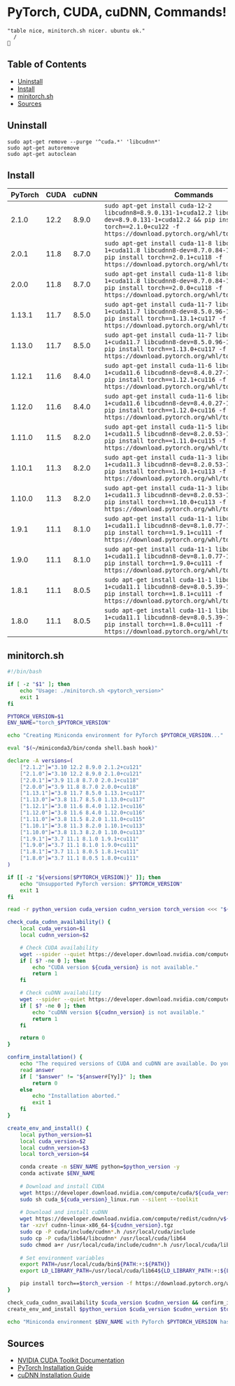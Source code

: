 # PyTorch, CUDA, cuDNN, Commands!

```
"table nice, minitorch.sh nicer. ubuntu ok."
  /
🧌
```

## Table of Contents

- [Uninstall](#uninstall)
- [Install](#install)
- [minitorch.sh](#minitorchsh)
- [Sources](#sources)

## Uninstall

```shell
sudo apt-get remove --purge '^cuda.*' 'libcudnn*'
sudo apt-get autoremove
sudo apt-get autoclean
```

## Install

|PyTorch|CUDA|cuDNN|Commands|Python|
|---|---|---|---|---|
|2.1.0|12.2|8.9.0|`sudo apt-get install cuda-12-2 libcudnn8=8.9.0.131-1+cuda12.2 libcudnn8-dev=8.9.0.131-1+cuda12.2 && pip install torch==2.1.0+cu122 -f https://download.pytorch.org/whl/torch_stable.html`|3.10|
|2.0.1|11.8|8.7.0|`sudo apt-get install cuda-11-8 libcudnn8=8.7.0.84-1+cuda11.8 libcudnn8-dev=8.7.0.84-1+cuda11.8 && pip install torch==2.0.1+cu118 -f https://download.pytorch.org/whl/torch_stable.html`|3.9|
|2.0.0|11.8|8.7.0|`sudo apt-get install cuda-11-8 libcudnn8=8.7.0.84-1+cuda11.8 libcudnn8-dev=8.7.0.84-1+cuda11.8 && pip install torch==2.0.0+cu118 -f https://download.pytorch.org/whl/torch_stable.html`|3.9|
|1.13.1|11.7|8.5.0|`sudo apt-get install cuda-11-7 libcudnn8=8.5.0.96-1+cuda11.7 libcudnn8-dev=8.5.0.96-1+cuda11.7 && pip install torch==1.13.1+cu117 -f https://download.pytorch.org/whl/torch_stable.html`|3.8|
|1.13.0|11.7|8.5.0|`sudo apt-get install cuda-11-7 libcudnn8=8.5.0.96-1+cuda11.7 libcudnn8-dev=8.5.0.96-1+cuda11.7 && pip install torch==1.13.0+cu117 -f https://download.pytorch.org/whl/torch_stable.html`|3.8|
|1.12.1|11.6|8.4.0|`sudo apt-get install cuda-11-6 libcudnn8=8.4.0.27-1+cuda11.6 libcudnn8-dev=8.4.0.27-1+cuda11.6 && pip install torch==1.12.1+cu116 -f https://download.pytorch.org/whl/torch_stable.html`|3.8|
|1.12.0|11.6|8.4.0|`sudo apt-get install cuda-11-6 libcudnn8=8.4.0.27-1+cuda11.6 libcudnn8-dev=8.4.0.27-1+cuda11.6 && pip install torch==1.12.0+cu116 -f https://download.pytorch.org/whl/torch_stable.html`|3.8|
|1.11.0|11.5|8.2.0|`sudo apt-get install cuda-11-5 libcudnn8=8.2.0.53-1+cuda11.5 libcudnn8-dev=8.2.0.53-1+cuda11.5 && pip install torch==1.11.0+cu115 -f https://download.pytorch.org/whl/torch_stable.html`|3.8|
|1.10.1|11.3|8.2.0|`sudo apt-get install cuda-11-3 libcudnn8=8.2.0.53-1+cuda11.3 libcudnn8-dev=8.2.0.53-1+cuda11.3 && pip install torch==1.10.1+cu113 -f https://download.pytorch.org/whl/torch_stable.html`|3.8|
|1.10.0|11.3|8.2.0|`sudo apt-get install cuda-11-3 libcudnn8=8.2.0.53-1+cuda11.3 libcudnn8-dev=8.2.0.53-1+cuda11.3 && pip install torch==1.10.0+cu113 -f https://download.pytorch.org/whl/torch_stable.html`|3.8|
|1.9.1|11.1|8.1.0|`sudo apt-get install cuda-11-1 libcudnn8=8.1.0.77-1+cuda11.1 libcudnn8-dev=8.1.0.77-1+cuda11.1 && pip install torch==1.9.1+cu111 -f https://download.pytorch.org/whl/torch_stable.html`|3.7|
|1.9.0|11.1|8.1.0|`sudo apt-get install cuda-11-1 libcudnn8=8.1.0.77-1+cuda11.1 libcudnn8-dev=8.1.0.77-1+cuda11.1 && pip install torch==1.9.0+cu111 -f https://download.pytorch.org/whl/torch_stable.html`|3.7|
|1.8.1|11.1|8.0.5|`sudo apt-get install cuda-11-1 libcudnn8=8.0.5.39-1+cuda11.1 libcudnn8-dev=8.0.5.39-1+cuda11.1 && pip install torch==1.8.1+cu111 -f https://download.pytorch.org/whl/torch_stable.html`|3.7|
|1.8.0|11.1|8.0.5|`sudo apt-get install cuda-11-1 libcudnn8=8.0.5.39-1+cuda11.1 libcudnn8-dev=8.0.5.39-1+cuda11.1 && pip install torch==1.8.0+cu111 -f https://download.pytorch.org/whl/torch_stable.html`|3.7|

## minitorch.sh

```bash
#!/bin/bash

if [ -z "$1" ]; then
    echo "Usage: ./minitorch.sh <pytorch_version>"
    exit 1
fi

PYTORCH_VERSION=$1
ENV_NAME="torch_$PYTORCH_VERSION"

echo "Creating Miniconda environment for PyTorch $PYTORCH_VERSION..."

eval "$(~/miniconda3/bin/conda shell.bash hook)"

declare -A versions=(
    ["2.1.2"]="3.10 12.2 8.9.0 2.1.2+cu121"
    ["2.1.0"]="3.10 12.2 8.9.0 2.1.0+cu121"
    ["2.0.1"]="3.9 11.8 8.7.0 2.0.1+cu118"
    ["2.0.0"]="3.9 11.8 8.7.0 2.0.0+cu118"
    ["1.13.1"]="3.8 11.7 8.5.0 1.13.1+cu117"
    ["1.13.0"]="3.8 11.7 8.5.0 1.13.0+cu117"
    ["1.12.1"]="3.8 11.6 8.4.0 1.12.1+cu116"
    ["1.12.0"]="3.8 11.6 8.4.0 1.12.0+cu116"
    ["1.11.0"]="3.8 11.5 8.2.0 1.11.0+cu115"
    ["1.10.1"]="3.8 11.3 8.2.0 1.10.1+cu113"
    ["1.10.0"]="3.8 11.3 8.2.0 1.10.0+cu113"
    ["1.9.1"]="3.7 11.1 8.1.0 1.9.1+cu111"
    ["1.9.0"]="3.7 11.1 8.1.0 1.9.0+cu111"
    ["1.8.1"]="3.7 11.1 8.0.5 1.8.1+cu111"
    ["1.8.0"]="3.7 11.1 8.0.5 1.8.0+cu111"
)

if [[ -z "${versions[$PYTORCH_VERSION]}" ]]; then
    echo "Unsupported PyTorch version: $PYTORCH_VERSION"
    exit 1
fi

read -r python_version cuda_version cudnn_version torch_version <<< "${versions[$PYTORCH_VERSION]}"

check_cuda_cudnn_availability() {
    local cuda_version=$1
    local cudnn_version=$2

    # Check CUDA availability
    wget --spider --quiet https://developer.download.nvidia.com/compute/cuda/${cuda_version}/local_installers/cuda_${cuda_version}_linux.run
    if [ $? -ne 0 ]; then
        echo "CUDA version ${cuda_version} is not available."
        return 1
    fi

    # Check cuDNN availability
    wget --spider --quiet https://developer.download.nvidia.com/compute/redist/cudnn/v${cudnn_version}/cudnn-linux-x86_64-${cudnn_version}.tgz
    if [ $? -ne 0 ]; then
        echo "cuDNN version ${cudnn_version} is not available."
        return 1
    fi

    return 0
}

confirm_installation() {
    echo "The required versions of CUDA and cuDNN are available. Do you want to proceed with the installation? (yes/no)"
    read answer
    if [ "$answer" != "${answer#[Yy]}" ]; then
        return 0
    else
        echo "Installation aborted."
        exit 1
    fi
}

create_env_and_install() {
    local python_version=$1
    local cuda_version=$2
    local cudnn_version=$3
    local torch_version=$4

    conda create -n $ENV_NAME python=$python_version -y
    conda activate $ENV_NAME
    
    # Download and install CUDA
    wget https://developer.download.nvidia.com/compute/cuda/${cuda_version}/local_installers/cuda_${cuda_version}_linux.run
    sudo sh cuda_${cuda_version}_linux.run --silent --toolkit
    
    # Download and install cuDNN
    wget https://developer.download.nvidia.com/compute/redist/cudnn/v${cudnn_version}/cudnn-linux-x86_64-${cudnn_version}.tgz
    tar -xzvf cudnn-linux-x86_64-${cudnn_version}.tgz
    sudo cp -P cuda/include/cudnn*.h /usr/local/cuda/include
    sudo cp -P cuda/lib64/libcudnn* /usr/local/cuda/lib64
    sudo chmod a+r /usr/local/cuda/include/cudnn*.h /usr/local/cuda/lib64/libcudnn*
    
    # Set environment variables
    export PATH=/usr/local/cuda/bin${PATH:+:${PATH}}
    export LD_LIBRARY_PATH=/usr/local/cuda/lib64${LD_LIBRARY_PATH:+:${LD_LIBRARY_PATH}}

    pip install torch==$torch_version -f https://download.pytorch.org/whl/torch_stable.html
}

check_cuda_cudnn_availability $cuda_version $cudnn_version && confirm_installation
create_env_and_install $python_version $cuda_version $cudnn_version $torch_version

echo "Miniconda environment $ENV_NAME with PyTorch $PYTORCH_VERSION has been created successfully."
```

## Sources

- [NVIDIA CUDA Toolkit Documentation](https://docs.nvidia.com/cuda/)
- [PyTorch Installation Guide](https://pytorch.org/get-started/locally/)
- [cuDNN Installation Guide](https://docs.nvidia.com/deeplearning/cudnn/install-guide/index.html)
